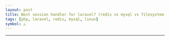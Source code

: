 ```yaml
---
layout: post
title: Best session handler for laravel? (redis vs mysql vs filesystem)
tags: [php, laravel, redis, mysql, linux]
symbol: ◬
---
```




---